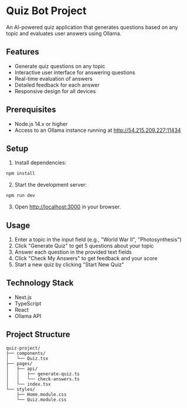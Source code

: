 # Quiz Bot Project

An AI-powered quiz application that generates questions based on any topic and evaluates user answers using Ollama.

## Features

- Generate quiz questions on any topic
- Interactive user interface for answering questions
- Real-time evaluation of answers
- Detailed feedback for each answer
- Responsive design for all devices

## Prerequisites

- Node.js 14.x or higher
- Access to an Ollama instance running at http://54.215.209.227:11434

## Setup

1. Install dependencies:
```bash
npm install
```

2. Start the development server:
```bash
npm run dev
```

3. Open [http://localhost:3000](http://localhost:3000) in your browser.

## Usage

1. Enter a topic in the input field (e.g., "World War II", "Photosynthesis")
2. Click "Generate Quiz" to get 5 questions about your topic
3. Answer each question in the provided text fields
4. Click "Check My Answers" to get feedback and your score
5. Start a new quiz by clicking "Start New Quiz"

## Technology Stack

- Next.js
- TypeScript
- React
- Ollama API

## Project Structure

```
quiz-project/
├── components/
│   └── Quiz.tsx
├── pages/
│   ├── api/
│   │   ├── generate-quiz.ts
│   │   └── check-answers.ts
│   └── index.tsx
└── styles/
    ├── Home.module.css
    └── Quiz.module.css
``` 
